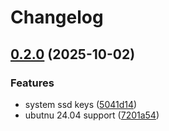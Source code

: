 # Changelog

## [0.2.0](https://github.com/sergelogvinov/ansible-role-system/compare/v0.1.0...v0.2.0) (2025-10-02)


### Features

* system ssd keys ([5041d14](https://github.com/sergelogvinov/ansible-role-system/commit/5041d14534cbfe201ab94886df1d01701b0101af))
* ubutnu 24.04 support ([7201a54](https://github.com/sergelogvinov/ansible-role-system/commit/7201a54b647e23b029d27afd2607f052375c2e2a))
